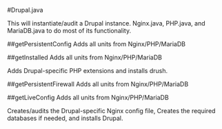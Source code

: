 #Drupal.java

This will instantiate/audit a Drupal instance.  Nginx.java, PHP.java, and MariaDB.java to do most of its functionality.

##getPersistentConfig
Adds all units from Nginx/PHP/MariaDB

##getInstalled
Adds all units from Nginx/PHP/MariaDB

Adds Drupal-specific PHP extensions and installs drush.

##getPersistentFirewall
Adds all units from Nginx/PHP/MariaDB

##getLiveConfig
Adds all units from Nginx/PHP/MariaDB

Creates/audits the Drupal-specific Nginx config file, Creates the required databases if needed, and installs Drupal.
